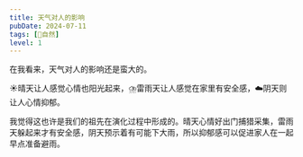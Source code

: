 ```yaml
---
title: 天气对人的影响
pubDate: 2024-07-11
tags: [🌳自然]
level: 1
---
```


在我看来，天气对人的影响还是蛮大的。

☀️晴天让人感觉心情也阳光起来，⛈️雷雨天让人感觉在家里有安全感，☁️阴天则让人心情抑郁。

我觉得这也许是我们的祖先在演化过程中形成的。晴天心情好出门捕猎采集，雷雨天躲起来才有安全感，阴天预示着有可能下大雨，所以抑郁感可以促进家人在一起早点准备避雨。
